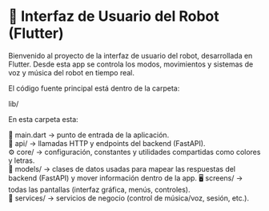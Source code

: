 # 🤖 Interfaz de Usuario del Robot (Flutter)

Bienvenido al proyecto de la interfaz de usuario del robot, desarrollada en Flutter.
Desde esta app se controla los modos, movimientos y sistemas de voz y música del robot en tiempo real.

El código fuente principal está dentro de la carpeta:

lib/

En esta carpeta esta:

🧭 main.dart → punto de entrada de la aplicación.  
📡 api/ → llamadas HTTP y endpoints del backend (FastAPI).  
⚙️ core/ → configuración, constantes y utilidades compartidas como colores y letras.  
🧩 models/ → clases de datos usadas para mapear las respuestas del backend (FastAPI) y mover información dentro de la app. 
🖥️ screens/ → todas las pantallas (interfaz gráfica, menús, controles).  
🔧 services/ → servicios de negocio (control de música/voz, sesión, etc.).
